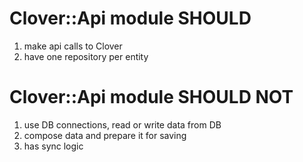 # Clover::Api module SHOULD
1. make api calls to Clover
2. have one repository per entity

# Clover::Api module SHOULD NOT
1. use DB connections, read or write data from DB
2. compose data and prepare it for saving
3. has sync logic
